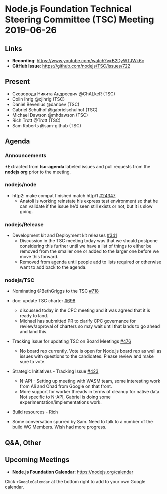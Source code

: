 # Node.js Foundation Technical Steering Committee (TSC) Meeting 2019-06-26

## Links

* **Recording**:  https://www.youtube.com/watch?v=B2DyWTJWk6c
* **GitHub Issue**: https://github.com/nodejs/TSC/issues/722

## Present

* Сковорода Никита Андреевич @ChALkeR (TSC)
* Colin Ihrig @cjihrig (TSC)
* Daniel Bevenius @danbev (TSC)
* Gabriel Schulhof @gabrielschulhof (TSC)
* Michael Dawson @mhdawson (TSC)
* Rich Trott @Trott (TSC)
* Sam Roberts @sam-github (TSC)

## Agenda

### Announcements

*Extracted from **tsc-agenda** labeled issues and pull requests from the **nodejs org** prior to the meeting.

### nodejs/node

* http2: make compat finished match http/1 [#24347](https://github.com/nodejs/node/pull/24347)
  * Anatoli is working reinstate his express test environment so that he can validate
    if the issue he’d seen still exists or not, but it is slow going.

### nodejs/Release

* Development kit and Deployment kit releases [#341](https://github.com/nodejs/Release/issues/341)
  * Discussion in the TSC meeting today was that we should postpone considering this further
    until we have a list of things to either be removed from the smaller one or added to the larger
    one before we move this forward.
  * Removed from agenda until people add to lists required or otherwise want to add back
    to the agenda.

### nodejs/TSC

* Nominating @BethGriggs to the TSC [#718](https://github.com/nodejs/TSC/issues/718)
* doc: update TSC charter [#698](https://github.com/nodejs/TSC/pull/698)
  * discussed today in the CPC meeting and it was agreed that it is ready to land.
  * Michael has submitted PR to clarify CPC governance for review/approval of
    charters so may wait until that lands to go ahead and land this.

* Tracking issue for updating TSC on Board Meetings [#476](https://github.com/nodejs/TSC/issues/476)
  * No board rep currently.  Vote is open for Node.js board rep as well as issues with
    questions to the candidates.  Please review and make sure to vote.

* Strategic Initiatives - Tracking Issue [#423](https://github.com/nodejs/TSC/issues/423)
  * N-API - Setting up meeting with WASM team, some interesting work from Ali and Ohad
    from Google on that front.
  * More support for worker threads in terms of cleanup for native data. Not specific
    to N-API, Gabriel is doing some experimentation/implementations work.

 * Build resources  - Rich
  * Some conversation spurred by Sam.  Need to talk to a number of the build WG
    Members. Wish had more progress.

## Q&A, Other

## Upcoming Meetings

* **Node.js Foundation Calendar**: https://nodejs.org/calendar

Click `+GoogleCalendar` at the bottom right to add to your own Google calendar.
